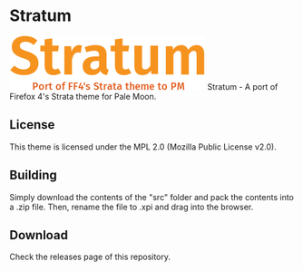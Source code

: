 ﻿# Stratum
![Preview](https://github.com/FranklinDM/Stratum/blob/master/preview.png)
Stratum - A port of Firefox 4's Strata theme for Pale Moon.

## License
This theme is licensed under the MPL 2.0 (Mozilla Public License v2.0).

## Building
Simply download the contents of the "src" folder  and pack the contents into a .zip file. Then, rename the file to .xpi and drag into the browser.

## Download
Check the releases page of this repository.